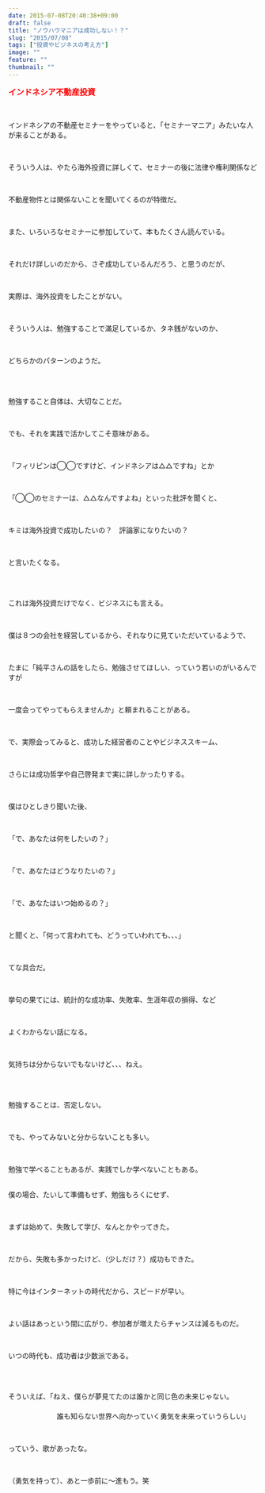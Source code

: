 ```yaml
---
date: 2015-07-08T20:40:38+09:00
draft: false
title: "ノウハウマニアは成功しない！？"
slug: "2015/07/08"
tags: ["投資やビジネスの考え方"]
image: ""
feature: ""
thumbnail: ""
---
```

<p><font color="#ff0000" size="3"><strong>インドネシア不動産投資</strong></font></p><br/><p>インドネシアの不動産セミナーをやっていると、「セミナーマニア」みたいな人が来ることがある。</p><br/><p>そういう人は、やたら海外投資に詳しくて、セミナーの後に法律や権利関係など</p><br/><p>不動産物件とは関係ないことを聞いてくるのが特徴だ。</p><br/><p>また、いろいろなセミナーに参加していて、本もたくさん読んでいる。</p><br/><p>それだけ詳しいのだから、さぞ成功しているんだろう、と思うのだが、</p><br/><p>実際は、海外投資をしたことがない。</p><br/><p>そういう人は、勉強することで滿足しているか、タネ銭がないのか、</p><br/><p>どちらかのパターンのようだ。</p><br/><br/><p>勉強すること自体は、大切なことだ。</p><br/><p>でも、それを実践で活かしてこそ意味がある。</p><br/><p>「フィリピンは◯◯ですけど、インドネシアは△△ですね」とか</p><br/><p>「◯◯のセミナーは、△△なんですよね」といった批評を聞くと、</p><br/><p>キミは海外投資で成功したいの？　評論家になりたいの？</p><br/><p>と言いたくなる。</p><br/><p><br/>これは海外投資だけでなく、ビジネスにも言える。</p><br/><p>僕は８つの会社を経営しているから、それなりに見ていただいているようで、</p><br/><p>たまに「純平さんの話をしたら、勉強させてほしい、っていう若いのがいるんですが</p><br/><p>一度会ってやってもらえませんか」と頼まれることがある。</p><br/><p>で、実際会ってみると、成功した経営者のことやビジネススキーム、</p><br/><p>さらには成功哲学や自己啓発まで実に詳しかったりする。</p><br/><p>僕はひとしきり聞いた後、</p><br/><p>「で、あなたは何をしたいの？」</p><br/><p>「で、あなたはどうなりたいの？」</p><br/><p>「で、あなたはいつ始めるの？」</p><br/><p>と聞くと、「何って言われても、どうっていわれても、、、」</p><br/><p>てな具合だ。</p><br/><p>挙句の果てには、統計的な成功率、失敗率、生涯年収の損得、など</p><br/><p>よくわからない話になる。</p><br/><p>気持ちは分からないでもないけど、、、ねえ。</p><br/><p><br/>勉強することは、否定しない。</p><br/><p>でも、やってみないと分からないことも多い。</p><br/><p>勉強で学べることもあるが、実践でしか学べないこともある。</p><p><br/>僕の場合、たいして準備もせず、勉強もろくにせず、</p><br/><p>まずは始めて、失敗して学び、なんとかやってきた。</p><br/><p>だから、失敗も多かったけど、（少しだけ？）成功もできた。</p><br/><p>特に今はインターネットの時代だから、スピードが早い。</p><br/><p>よい話はあっという間に広がり、参加者が増えたらチャンスは減るものだ。</p><br/><p>いつの時代も、成功者は少数派である。</p><br/><p><br/>そういえば、「ねえ、僕らが夢見てたのは誰かと同じ色の未来じゃない。<br/>　<br/>　　　　　　　誰も知らない世界へ向かっていく勇気を未来っていうらしい」</p><br/><p>っていう、歌があったな。</p><br/><p>（勇気を持って）、あと一歩前に～進もう。笑</p><br/>

